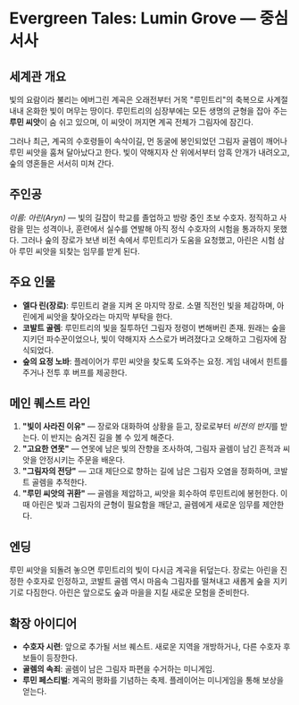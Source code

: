 # Evergreen Tales: Lumin Grove — 중심 서사

## 세계관 개요
빛의 요람이라 불리는 에버그린 계곡은 오래전부터 거목 "루민트리"의 축복으로 사계절 내내 온화한 빛이 머무는 땅이다. 루민트리의 심장부에는 모든 생명의 균형을 잡아 주는 **루민 씨앗**이 숨 쉬고 있으며, 이 씨앗이 꺼지면 계곡 전체가 그림자에 잠긴다.

그러나 최근, 계곡의 수호령들이 속삭이길, 먼 동굴에 봉인되었던 그림자 골렘이 깨어나 루민 씨앗을 훔쳐 달아났다고 한다. 빛이 약해지자 산 위에서부터 암흑 안개가 내려오고, 숲의 영혼들은 서서히 미쳐 간다.

## 주인공
*이름: 아린(Aryn)* — 빛의 길잡이 학교를 졸업하고 방랑 중인 초보 수호자. 정직하고 사람을 믿는 성격이나, 훈련에서 실수를 연발해 아직 정식 수호자의 시험을 통과하지 못했다. 그러나 숲의 장로가 보낸 비전 속에서 루민트리가 도움을 요청했고, 아린은 시험 삼아 루민 씨앗을 되찾는 임무를 받게 된다.

## 주요 인물
- **엘다 린(장로)**: 루민트리 곁을 지켜 온 마지막 장로. 소멸 직전인 빛을 체감하며, 아린에게 씨앗을 찾아오라는 마지막 부탁을 한다.
- **코발트 골렘**: 루민트리의 빛을 질투하던 그림자 정령이 변해버린 존재. 원래는 숲을 지키던 파수꾼이었으나, 빛이 약해지자 스스로가 버려졌다고 오해하고 그림자에 잠식되었다.
- **숲의 요정 노바**: 플레이어가 루민 씨앗을 찾도록 도와주는 요정. 게임 내에서 힌트를 주거나 전투 후 버프를 제공한다.

## 메인 퀘스트 라인
1. **"빛이 사라진 이유"** — 장로와 대화하여 상황을 듣고, 장로로부터 *비전의 반지*를 받는다. 이 반지는 숨겨진 길을 볼 수 있게 해준다.
2. **"고요한 연못"** — 연못에 남은 빛의 잔향을 조사하여, 그림자 골렘이 남긴 흔적과 씨앗을 안정시키는 주문을 배운다.
3. **"그림자의 전당"** — 고대 제단으로 향하는 길에 남은 그림자 오염을 정화하며, 코발트 골렘을 추적한다.
4. **"루민 씨앗의 귀환"** — 골렘을 제압하고, 씨앗을 회수하여 루민트리에 봉헌한다. 이때 아린은 빛과 그림자의 균형이 필요함을 깨닫고, 골렘에게 새로운 임무를 제안한다.

## 엔딩
루민 씨앗을 되돌려 놓으면 루민트리의 빛이 다시금 계곡을 뒤덮는다. 장로는 아린을 진정한 수호자로 인정하고, 코발트 골렘 역시 마음속 그림자를 떨쳐내고 새롭게 숲을 지키기로 다짐한다. 아린은 앞으로도 숲과 마을을 지킬 새로운 모험을 준비한다.

## 확장 아이디어
- **수호자 시련**: 앞으로 추가될 서브 퀘스트. 새로운 지역을 개방하거나, 다른 수호자 후보들이 등장한다.
- **골렘의 속죄**: 골렘이 남은 그림자 파편을 수거하는 미니게임.
- **루민 페스티벌**: 계곡의 평화를 기념하는 축제. 플레이어는 미니게임을 통해 보상을 얻는다.
